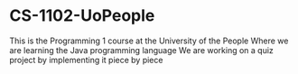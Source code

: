 # CS-1102-UoPeople

This is the Programming 1 course at the University of the People
Where we are learning the Java programming language
We are working on a quiz project by implementing it piece by piece
